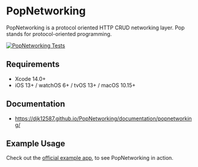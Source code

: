 # PopNetworking

PopNetworking is a protocol oriented HTTP CRUD networking layer. Pop stands for protocol-oriented programming.

[![PopNetworking Tests](https://github.com/djk12587/PopNetworking/actions/workflows/PopNetworking-Tests.yml/badge.svg)](https://github.com/djk12587/PopNetworking/actions/workflows/PopNetworking-Tests.yml)

## Requirements
- Xcode 14.0+
- iOS 13+ / watchOS 6+ / tvOS 13+ / macOS 10.15+

## Documentation
- https://djk12587.github.io/PopNetworking/documentation/popnetworking/

## Example Usage
Check out the [official example app](https://github.com/djk12587/PopNetworking-ExampleApp), to see PopNetworking in action.
